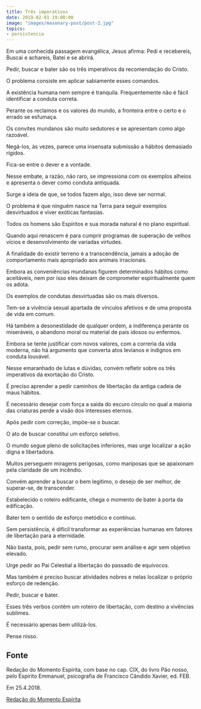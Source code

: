 ```yaml
---
title: Três imperativos
date: 2019-02-01 19:00:00
image: "images/masonary-post/post-2.jpg"
topics: 
- persistencia
---
```


Em uma conhecida passagem evangélica, Jesus afirma: Pedi e recebereis, Buscai e
achareis, Batei e se abrirá.

Pedir, buscar e bater são os três imperativos da recomendação do Cristo.

O problema consiste em aplicar sabiamente esses comandos.

A existência humana nem sempre é tranquila. Frequentemente não é fácil
identificar a conduta correta.

Perante os reclamos e os valores do mundo, a fronteira entre o certo e o errado
se esfumaça.

Os convites mundanos são muito sedutores e se apresentam como algo razoável.

Negá-los, às vezes, parece uma insensata submissão a hábitos demasiado rígidos.

Fica-se entre o dever e a vontade.

Nesse embate, a razão, não raro, se impressiona com os exemplos alheios e
apresenta o dever como conduta antiquada.

Surge a ideia de que, se todos fazem algo, isso deve ser normal.

O problema é que ninguém nasce na Terra para seguir exemplos desvirtuados e
viver exóticas fantasias.

Todos os homens são Espíritos e sua morada natural é no plano espiritual.

Quando aqui renascem é para cumprir programas de superação de velhos vícios e
desenvolvimento de variadas virtudes.

A finalidade do existir terreno é a transcendência, jamais a adoção de
comportamento mais apropriado aos animais irracionais.

Embora as conveniências mundanas figurem determinados hábitos como aceitáveis,
nem por isso eles deixam de comprometer espiritualmente quem os adota.

Os exemplos de condutas desvirtuadas são os mais diversos.

Tem-se a vivência sexual apartada de vínculos afetivos e de uma proposta de
vida em comum.

Há também a desonestidade de qualquer ordem, a indiferença perante os
miseráveis, o abandono moral ou material de pais idosos ou enfermos.

Embora se tente justificar com novos valores, com a correria da vida moderna,
não há argumento que converta atos levianos e indignos em conduta louvável.

Nesse emaranhado de lutas e dúvidas, convém refletir sobre os três imperativos
da exortação do Cristo.

É preciso aprender a pedir caminhos de libertação da antiga cadeia de maus
hábitos.

É necessário desejar com força a saída do escuro círculo no qual a maioria das
criaturas perde a visão dos interesses eternos.

Após pedir com correção, impõe-se o buscar.

O ato de buscar constitui um esforço seletivo.

O mundo segue pleno de solicitações inferiores, mas urge localizar a ação digna
e libertadora.

Muitos perseguem miragens perigosas, como mariposas que se apaixonam pela
claridade de um incêndio.

Convém aprender a buscar o bem legítimo, o desejo de ser melhor, de superar-se,
de transcender.

Estabelecido o roteiro edificante, chega o momento de bater à porta da
edificação.

Bater tem o sentido de esforço metódico e contínuo.

Sem persistência, é difícil transformar as experiências humanas em fatores de
libertação para a eternidade.

Não basta, pois, pedir sem rumo, procurar sem análise e agir sem objetivo
elevado.

Urge pedir ao Pai Celestial a libertação do passado de equívocos.

Mas também é preciso buscar atividades nobres e nelas localizar o próprio
esforço de redenção.

Pedir, buscar e bater.

Esses três verbos contêm um roteiro de libertação, com destino a vivências
sublimes.

É necessário apenas bem utilizá-los.

Pense nisso.

## Fonte
Redação do Momento Espírita, com base no cap.
CIX, do livro Pão nosso, pelo Espírito Emmanuel,
psicografia de Francisco Cândido Xavier, ed. FEB.

Em 25.4.2018.


[Redação do Momento Espírita](http://momento.com.br/pt/ler_texto.php?id=5405)
